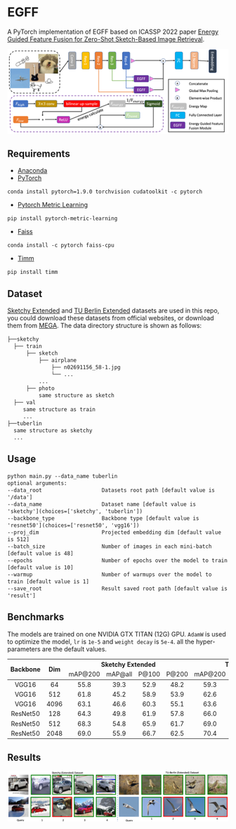 # EGFF

A PyTorch implementation of EGFF based on ICASSP 2022 paper
[Energy Guided Feature Fusion for Zero-Shot Sketch-Based Image Retrieval]().

![Network Architecture](result/structure.png)

## Requirements

- [Anaconda](https://www.anaconda.com/download/)
- [PyTorch](https://pytorch.org)

```
conda install pytorch=1.9.0 torchvision cudatoolkit -c pytorch
```

- [Pytorch Metric Learning](https://kevinmusgrave.github.io/pytorch-metric-learning/)

```
pip install pytorch-metric-learning
```

- [Faiss](https://faiss.ai)

```
conda install -c pytorch faiss-cpu
```

- [Timm](https://rwightman.github.io/pytorch-image-models/)

```
pip install timm
```

## Dataset

[Sketchy Extended](http://sketchy.eye.gatech.edu) and
[TU Berlin Extended](http://cybertron.cg.tu-berlin.de/eitz/projects/classifysketch/) datasets are used in this repo, you
could download these datasets from official websites, or download them from
[MEGA](https://mega.nz/folder/IooQkZRJ#jLYcZ5PFK9jzxLN4FuOopg). The data directory structure is shown as follows:

 ```
├──sketchy
   ├── train
       ├── sketch
           ├── airplane
               ├── n02691156_58-1.jpg
               └── ...
           ...
       ├── photo
           same structure as sketch
   ├── val
      same structure as train
      ...
├──tuberlin
   same structure as sketchy
   ...
```

## Usage

```
python main.py --data_name tuberlin
optional arguments:
--data_root                   Datasets root path [default value is '/data']
--data_name                   Dataset name [default value is 'sketchy'](choices=['sketchy', 'tuberlin'])
--backbone_type               Backbone type [default value is 'resnet50'](choices=['resnet50', 'vgg16'])
--proj_dim                    Projected embedding dim [default value is 512]
--batch_size                  Number of images in each mini-batch [default value is 48]
--epochs                      Number of epochs over the model to train [default value is 10]
--warmup                      Number of warmups over the model to train [default value is 1]
--save_root                   Result saved root path [default value is 'result']
```

## Benchmarks

The models are trained on one NVIDIA GTX TITAN (12G) GPU. `AdamW` is used to optimize the model, `lr` is `1e-5`
and `weight decay` is `5e-4`. all the hyper-parameters are the default values.

<table>
<thead>
  <tr>
    <th rowspan="3">Backbone</th>
    <th rowspan="3">Dim</th>
    <th colspan="4">Sketchy Extended</th>
    <th colspan="4">TU Berlin Extended</th>
    <th rowspan="3">Download</th>
  </tr>
  <tr>
    <td align="center">mAP@200</td>
    <td align="center">mAP@all</td>
    <td align="center">P@100</td>
    <td align="center">P@200</td>
    <td align="center">mAP@200</td>
    <td align="center">mAP@all</td>
    <td align="center">P@100</td>
    <td align="center">P@200</td>
  </tr>
</thead>
<tbody>
  <tr>
    <td align="center">VGG16</td>
    <td align="center">64</td>
    <td align="center">55.8</td>
    <td align="center">39.3</td>
    <td align="center">52.9</td>
    <td align="center">48.2</td>
    <td align="center">59.3</td>
    <td align="center">38.8</td>
    <td align="center">57.2</td>
    <td align="center">53.9</td>
    <td align="center"><a href="https://pan.baidu.com/s/1uGw9MdDVGHYchJ4fXUjIhg">u7qg</a></td>
  </tr>
  <tr>
    <td align="center">VGG16</td>
    <td align="center">512</td>
    <td align="center">61.8</td>
    <td align="center">45.2</td>
    <td align="center">58.9</td>
    <td align="center">53.9</td>
    <td align="center">62.6</td>
    <td align="center">41.9</td>
    <td align="center">60.3</td>
    <td align="center">56.7</td>
    <td align="center"><a href="https://pan.baidu.com/s/1431mOh9jAmXPzKq-o6YYJg">6up4</a></td>
  </tr>
  <tr>
    <td align="center">VGG16</td>
    <td align="center">4096</td>
    <td align="center">63.1</td>
    <td align="center">46.6</td>
    <td align="center">60.3</td>
    <td align="center">55.1</td>
    <td align="center">63.6</td>
    <td align="center">43.5</td>
    <td align="center">61.4</td>
    <td align="center">58.2</td>
    <td align="center"><a href="https://pan.baidu.com/s/1BJMT_nL7YpTkNpKKaHljYQ">hznm</a></td>
  </tr>
  <tr>
    <td align="center">ResNet50</td>
    <td align="center">128</td>
    <td align="center">64.3</td>
    <td align="center">49.8</td>
    <td align="center">61.9</td>
    <td align="center">57.8</td>
    <td align="center">66.0</td>
    <td align="center">49.4</td>
    <td align="center">64.4</td>
    <td align="center">61.8</td>
    <td align="center"><a href="https://pan.baidu.com/s/1xRgFfI74zfH8rX12DcOwEQ">uhkp</a></td>
  </tr>
  <tr>
    <td align="center">ResNet50</td>
    <td align="center">512</td>
    <td align="center">68.3</td>
    <td align="center">54.8</td>
    <td align="center">65.9</td>
    <td align="center">61.7</td>
    <td align="center">69.0</td>
    <td align="center">53.5</td>
    <td align="center">67.5</td>
    <td align="center">65.3</td>
    <td align="center"><a href="https://pan.baidu.com/s/1hkez_L-YtGJss9ngkmvbTg">u8ct</a></td>
  </tr>
  <tr>
    <td align="center">ResNet50</td>
    <td align="center">2048</td>
    <td align="center">69.0</td>
    <td align="center">55.9</td>
    <td align="center">66.7</td>
    <td align="center">62.5</td>
    <td align="center">70.4</td>
    <td align="center">55.0</td>
    <td align="center">69.0</td>
    <td align="center">66.6</td>
    <td align="center"><a href="https://pan.baidu.com/s/1uMsoU2A31MFnfMZmBsL0Xw">ipr3</a></td>
  </tr>
</tbody>
</table>

## Results

![vis](result/vis.png)
